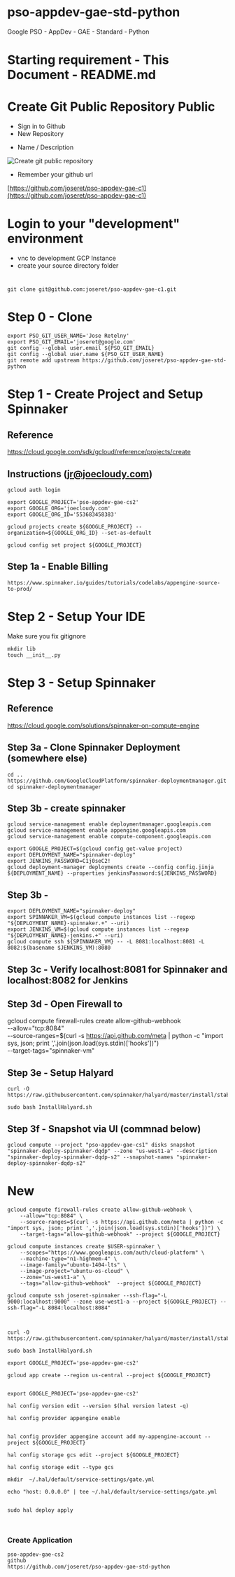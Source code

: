 # pso-appdev-gae-std-python
Google PSO - AppDev - GAE - Standard - Python

#  Starting requirement - This Document - README.md

# Create Git Public Repository Public

* Sign in to Github
* New Repository
 + Name / Description
 


![Create git public repository](https://storage.googleapis.com/joe-cloudy-public/pso-appdev-cloudstart-assets/pso-app-dev-github-create-repository.png) 
 
 * Remember your github url 
 
[https://github.com/joseret/pso-appdev-gae-c1](https://github.com/joseret/pso-appdev-gae-c1)

# Login to your "development" environment

* vnc to development GCP Instance
* create your source directory folder

#  
```
git clone git@github.com:joseret/pso-appdev-gae-c1.git
```

# Step 0 - Clone
```
export PSO_GIT_USER_NAME='Jose Retelny'
export PSO_GIT_EMAIL='joseret@google.com'
git config --global user.email ${PSO_GIT_EMAIL}
git config --global user.name ${PSO_GIT_USER_NAME}
git remote add upstream https://github.com/joseret/pso-appdev-gae-std-python
```

# Step 1 - Create Project and Setup Spinnaker
## Reference

https://cloud.google.com/sdk/gcloud/reference/projects/create

## Instructions (jr@joecloudy.com)

```
gcloud auth login

export GOOGLE_PROJECT='pso-appdev-gae-cs2'
export GOOGLE_ORG='joecloudy.com'
export GOOGLE_ORG_ID='553683458383'

gcloud projects create ${GOOGLE_PROJECT} --organization=${GOOGLE_ORG_ID} --set-as-default

gcloud config set project ${GOOGLE_PROJECT}

```

## Step 1a - Enable Billing

```
https://www.spinnaker.io/guides/tutorials/codelabs/appengine-source-to-prod/
```


# Step 2 - Setup Your IDE

Make sure you fix gitignore
```
mkdir lib
touch __init__.py

```

# Step 3 - Setup Spinnaker

## Reference
https://cloud.google.com/solutions/spinnaker-on-compute-engine

## Step 3a - Clone Spinnaker Deployment (somewhere else)
```
cd ..
https://github.com/GoogleCloudPlatform/spinnaker-deploymentmanager.git
cd spinnaker-deploymentmanager

```

## Step 3b - create spinnaker
```
gcloud service-management enable deploymentmanager.googleapis.com
gcloud service-management enable appengine.googleapis.com
gcloud service-management enable compute-component.googleapis.com

export GOOGLE_PROJECT=$(gcloud config get-value project)
export DEPLOYMENT_NAME="spinnaker-deploy"
export JENKINS_PASSWORD=C1j0seC2!
gcloud deployment-manager deployments create --config config.jinja ${DEPLOYMENT_NAME} --properties jenkinsPassword:${JENKINS_PASSWORD}
```

## Step 3b -
```
export DEPLOYMENT_NAME="spinnaker-deploy"
export SPINNAKER_VM=$(gcloud compute instances list --regexp "${DEPLOYMENT_NAME}-spinnaker.+" --uri)
export JENKINS_VM=$(gcloud compute instances list --regexp "${DEPLOYMENT_NAME}-jenkins.+" --uri)
gcloud compute ssh ${SPINNAKER_VM} -- -L 8081:localhost:8081 -L 8082:$(basename $JENKINS_VM):8080
```

## Step 3c - Verify localhost:8081 for Spinnaker and localhost:8082 for Jenkins

## Step 3d - Open Firewall to
gcloud compute firewall-rules create allow-github-webhook \
    --allow="tcp:8084" \
    --source-ranges=$(curl -s https://api.github.com/meta | python -c "import sys, json; print ','.join(json.load(sys.stdin)['hooks'])") \
    --target-tags="spinnaker-vm"

## Step 3e - Setup Halyard

```
curl -O https://raw.githubusercontent.com/spinnaker/halyard/master/install/stable/InstallHalyard.sh

sudo bash InstallHalyard.sh
```

## Step 3f - Snapshot via UI (commnad below)
```
gcloud compute --project "pso-appdev-gae-cs1" disks snapshot "spinnaker-deploy-spinnaker-dqdp" --zone "us-west1-a" --description "spinnaker-deploy-spinnaker-dqdp-s2" --snapshot-names "spinnaker-deploy-spinnaker-dqdp-s2"

```

# New
```
gcloud compute firewall-rules create allow-github-webhook \
    --allow="tcp:8084" \
    --source-ranges=$(curl -s https://api.github.com/meta | python -c "import sys, json; print ','.join(json.load(sys.stdin)['hooks'])") \
    --target-tags="allow-github-webhook" --project ${GOOGLE_PROJECT}
```
```
gcloud compute instances create $USER-spinnaker \
    --scopes="https://www.googleapis.com/auth/cloud-platform" \
    --machine-type="n1-highmem-4" \
    --image-family="ubuntu-1404-lts" \
    --image-project="ubuntu-os-cloud" \
    --zone="us-west1-a" \
    --tags="allow-github-webhook"  --project ${GOOGLE_PROJECT}
```
```
gcloud compute ssh joseret-spinnaker --ssh-flag="-L 9000:localhost:9000" --zone use-west1-a --project ${GOOGLE_PROJECT} --ssh-flag="-L 8084:localhost:8084"
```
```


curl -O https://raw.githubusercontent.com/spinnaker/halyard/master/install/stable/InstallHalyard.sh

sudo bash InstallHalyard.sh

```

```
export GOOGLE_PROJECT='pso-appdev-gae-cs2'

gcloud app create --region us-central --project ${GOOGLE_PROJECT}
```

```

export GOOGLE_PROJECT='pso-appdev-gae-cs2'

hal config version edit --version $(hal version latest -q)

hal config provider appengine enable


hal config provider appengine account add my-appengine-account --project ${GOOGLE_PROJECT}

hal config storage gcs edit --project ${GOOGLE_PROJECT}

hal config storage edit --type gcs

mkdir  ~/.hal/default/service-settings/gate.yml

echo "host: 0.0.0.0" | tee ~/.hal/default/service-settings/gate.yml


```

```
sudo hal deploy apply



```
### Create Application

```
pso-appdev-gae-cs2
github
https://github.com/joseret/pso-appdev-gae-std-python





```
